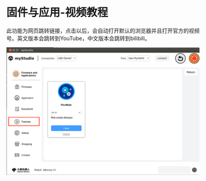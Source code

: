 # 固件与应用-视频教程

此功能为网页跳转链接，点击以后，会自动打开默认的浏览器并且打开官方的视频号。英文版本会跳转到YouTube，中文版本会跳转到bilibili。

![home](../resources/3-firmware/4-video/firmware_main_en.png)
